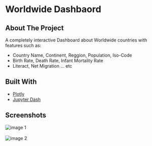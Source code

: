 # Worldwide Dashbaord

## About The Project
A completely interactive Dashboard about Worldwide countries with features such as:
 - Country Name, Continent, Reggion, Population, Iso-Code
 - Birth Rate, Death Rate, Infant Mortality Rate
 - Literact, Net Migration ... etc 

## Built With
 - [Plotly](https://plotly.com/)
 - [Jupyter Dash](https://dash.plotly.com/)

## Screenshots
![image 1](https://drive.google.com/uc?export=view&id=1uKzSaATPfplqgEg1AIW3XLvJyhDcsFuW)
<br><br>
![image 2](https://drive.google.com/uc?export=view&id=1-LRgqs8-SDuNSqUSRnNSPmm0LMEUAbkq)
